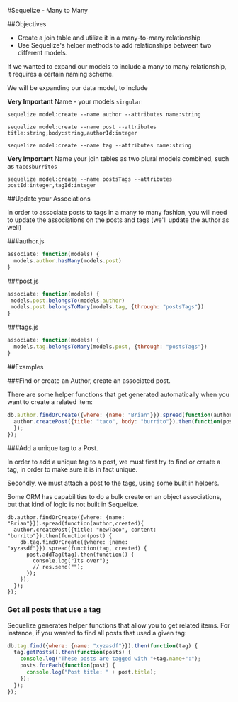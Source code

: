 #Sequelize - Many to Many

##Objectives

* Create a join table and utilize it in a many-to-many relationship
* Use Sequelize's helper methods to add relationships between two different models.


If we wanted to expand our models to include a many to many relationship, it requires a certain naming scheme.

We will be expanding our data model, to include

**Very Important** Name - your models `singular`

`sequelize model:create --name author --attributes name:string`

`sequelize model:create --name post --attributes title:string,body:string,authorId:integer`

`sequelize model:create --name tag --attributes name:string`

**Very Important** Name your join tables as two plural models combined, such as `tacosburritos`

`sequelize model:create --name postsTags --attributes postId:integer,tagId:integer`

##Update your Associations

In order to associate posts to tags in a many to many fashion, you will need to update the associations on the posts and tags (we'll update the author as well)

###author.js

```js
associate: function(models) {
  models.author.hasMany(models.post)
}
```

###post.js

```js
associate: function(models) {
 models.post.belongsTo(models.author)
 models.post.belongsToMany(models.tag, {through: "postsTags"})
}
```

###tags.js

```js
associate: function(models) {
  models.tag.belongsToMany(models.post, {through: "postsTags"})
}
```

##Examples

###Find or create an Author, create an associated post.

There are some helper functions that get generated automatically when you want to create a related item:

```js
db.author.findOrCreate({where: {name: "Brian"}}).spread(function(author, created) {
  author.createPost({title: "taco", body: "burrito"}).then(function(post) {
  });
});

```

###Add a unique tag to a Post.

In order to add a unique tag to a post, we must first try to find or create a tag, in order to make sure it is in fact unique.

Secondly, we must attach a post to the tags, using some built in helpers.

Some ORM has capabilities to do a bulk create on an object associations, but that kind of logic is not built in Sequelize.

```
db.author.findOrCreate({where: {name: "Brian"}}).spread(function(author,created){
  author.createPost({title: "newTaco", content: "burrito"}).then(function(post) {
    db.tag.findOrCreate({where: {name: "xyzasdf"}}).spread(function(tag, created) {
      post.addTag(tag).then(function() {
        console.log("Its over");
        // res.send("");
      });
    });
  });
});
```

### Get all posts that use a tag

Sequelize generates helper functions that allow you to get related items. For instance, if you wanted to find all posts that used a given tag:

```js
db.tag.find({where: {name: "xyzasdf"}}).then(function(tag) {
  tag.getPosts().then(function(posts) {
    console.log("These posts are tagged with "+tag.name+":");
    posts.forEach(function(post) {
      console.log("Post title: " + post.title);
    });
  });
});
```
